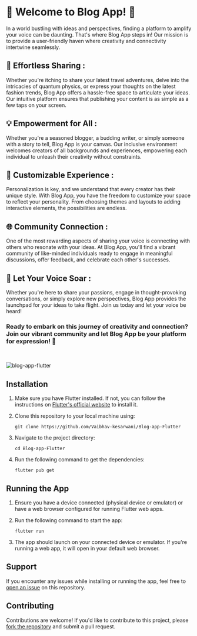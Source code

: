 # 🌟 Welcome to Blog App! 🌟

In a world bustling with ideas and perspectives, finding a platform to amplify your voice can be daunting. That's where Blog App steps in! Our mission is to provide a user-friendly haven where creativity and connectivity intertwine seamlessly.

## 📝 Effortless Sharing : 

Whether you're itching to share your latest travel adventures, delve into the intricacies of quantum physics, or express your thoughts on the latest fashion trends, Blog App offers a hassle-free space to articulate your ideas. Our intuitive platform ensures that publishing your content is as simple as a few taps on your screen.

## 💡 Empowerment for All : 

Whether you're a seasoned blogger, a budding writer, or simply someone with a story to tell, Blog App is your canvas. Our inclusive environment welcomes creators of all backgrounds and experiences, empowering each individual to unleash their creativity without constraints.

## 🎨 Customizable Experience : 

Personalization is key, and we understand that every creator has their unique style. With Blog App, you have the freedom to customize your space to reflect your personality. From choosing themes and layouts to adding interactive elements, the possibilities are endless.

## 🌐 Community Connection : 

One of the most rewarding aspects of sharing your voice is connecting with others who resonate with your ideas. At Blog App, you'll find a vibrant community of like-minded individuals ready to engage in meaningful discussions, offer feedback, and celebrate each other's successes.

## 🚀 Let Your Voice Soar : 

Whether you're here to share your passions, engage in thought-provoking conversations, or simply explore new perspectives, Blog App provides the launchpad for your ideas to take flight. Join us today and let your voice be heard!

### Ready to embark on this journey of creativity and connection? Join our vibrant community and let Blog App be your platform for expression! 🚀

<br />

![blog-app-flutter](https://github.com/Vaibhav-kesarwani/Blog-app-Flutter/assets/116189379/961e7d21-51a4-4d9f-85b0-c338a50f4d9b)

## Installation
1. Make sure you have Flutter installed. If not, you can follow the instructions on [Flutter's official website](https://flutter.dev/docs/get-started/install) to install it.

2. Clone this repository to your local machine using:

    ```
    git clone https://github.com/Vaibhav-kesarwani/Blog-app-Flutter
    ```

3. Navigate to the project directory:

    ```
    cd Blog-app-Flutter
    ```

4. Run the following command to get the dependencies:

    ```
    flutter pub get
    ```

## Running the App
1. Ensure you have a device connected (physical device or emulator) or have a web browser configured for running Flutter web apps.

2. Run the following command to start the app:

    ```
    flutter run
    ```

3. The app should launch on your connected device or emulator. If you're running a web app, it will open in your default web browser.

## Support
If you encounter any issues while installing or running the app, feel free to [open an issue](https://github.com/Vaibhav-kesarwani/Blog-app-Flutter/issues) on this repository.

## Contributing
Contributions are welcome! If you'd like to contribute to this project, please [fork the repository](https://github.com/Vaibhav-kesarwani/Blog-app-Flutter/fork) and submit a pull request.
